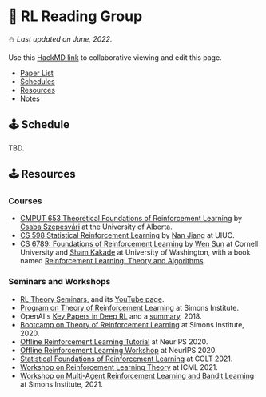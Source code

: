 # 🤖️ RL Reading Group
⛄️ *Last updated on June, 2022.*

Use this [HackMD link](https://hackmd.io/@LEK-LEK/Sk1kzzqq9/edit) to collaborative viewing and edit this page.
<!-- - *[General RL Theory](#1-rl-theory)* -->
- [Paper List](https://github.com/ZIYU-DEEP/RL-Reading-Group/blob/main/README.md)
- [Schedules](#schedules)
- [Resources](#resources)
- [Notes](https://github.com/ZIYU-DEEP/RL-Reading-Group/tree/main/notes)


<!-- ## 1. General RL Theory -->
## 🕹 Schedule
TBD.






## 🕹 Resources
### Courses
- [CMPUT 653 Theoretical Foundations of Reinforcement Learning](https://rltheory.github.io/) by [Csaba Szepesvári](https://sites.ualberta.ca/~szepesva/) at the University of Alberta.
- [CS 598 Statistical Reinforcement Learning](https://nanjiang.cs.illinois.edu/cs598/) by [Nan Jiang](https://nanjiang.cs.illinois.edu/) at UIUC.
- [CS 6789: Foundations of Reinforcement Learning](https://wensun.github.io/CS6789_fall_2021.html) by [Wen Sun](https://wensun.github.io/) at Cornell University and [Sham Kakade](https://homes.cs.washington.edu/~sham/) at University of Washington, with a book named [Reinforcement Learning: Theory and Algorithms](https://rltheorybook.github.io/).
### Seminars and Workshops
- [RL Theory Seminars](https://sites.google.com/view/rltheoryseminars/home), and its [YouTube page](https://www.youtube.com/c/RLtheory).
- [Program on Theory of Reinforcement Learning](https://simons.berkeley.edu/programs/rl20) at Simons Institute.
- OpenAI's [Key Papers in Deep RL](https://spinningup.openai.com/en/latest/spinningup/keypapers.html) and a [summary](https://github.com/RPC2/DRL_paper_summary), 2018.
- [Bootcamp on Theory of Reinforcement Learning](https://simons.berkeley.edu/workshops/schedule/14378) at Simons Institute, 2020.
- [Offline Reinforcement Learning Tutorial](https://sites.google.com/view/offlinerltutorial-neurips2020/home) at NeurIPS 2020.
- [Offline Reinforcement Learning Workshop](https://offline-rl-neurips.github.io/papers.html) at NeurIPS 2020.
- [Statistical Foundations of Reinforcement Learning](https://rltheorybook.github.io/colt21tutorial) at COLT 2021.
- [Workshop on Reinforcement Learning Theory](https://icml.cc/virtual/2021/workshop/8372) at ICML 2021.
- [Workshop on Multi-Agent Reinforcement Learning and Bandit Learning](https://simons.berkeley.edu/workshops/schedule/16623) at Simons Institute, 2021.



<!-- - [Smooth Games Optimization and ML Workshop](https://sgo-workshop.github.io/) at NeurIPS 2019. -->








<!-- **** [[link]()] \
\
*Preprint, 2021*
<br> -->
